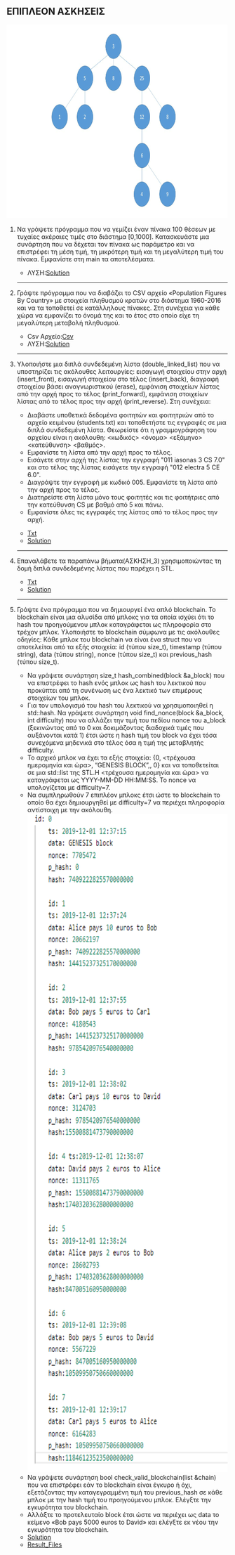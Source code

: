 <html>
<body>
<h2>ΕΠΙΠΛΕΟΝ ΑΣΚΗΣΕΙΣ</h2>
<img src="https://github.com/vasnastos/Page_Images/blob/master/dsa.gif" width="1024" height="440"></img>
  <ol>
    <li>Να γράψετε πρόγραμμα που να γεμίζει έναν πίνακα 100 θέσεων με τυχαίες ακέραιες τιμές στο διάστημα [0,1000].
 Κατασκευάστε μια συνάρτηση που να δέχεται 
τον πίνακα ως παράμετρο και να επιστρέφει τη μέση τιμή, τη μικρότερη τιμή και τη μεγαλύτερη τιμή του πίνακα.
Εμφανίστε στη main τα αποτελέσματα.</li>
    <ul>
      <li>ΛΥΣΗ:<a href="https://github.com/vasnastos/Data-Stracture-and-Algorithms/blob/master/EXERCISES/extraex1.cpp">Solution</a></li>
      </ul>
    <hr>
    <li>Γράψτε πρόγραμμα που να διαβάζει το CSV αρχείο «Population Figures By Country» 
με στοιχεία πληθυσμού κρατών στο διάστημα 1960-2016 και να τα τοποθετεί σε κατάλληλους πίνακες.
Στη συνέχεια για κάθε χώρα να εμφανίζει το όνομά της και το έτος στο οποίο είχε 
τη μεγαλύτερη μεταβολή πληθυσμού.</li>
    <ul>
      <li>Csv Αρχείο:<a href="https://github.com/vasnastos/Page_Images/raw/master/population_by_figures.zip">Csv</a></li>
      <li>ΛΥΣΗ:<a href="https://github.com/vasnastos/Data-Stracture-and-Algorithms/blob/master/EXERCISES/extraex2.cpp">Solution</a></li>
      </ul>
    <hr>
    <li>Υλοποιήστε μια διπλά συνδεδεμένη λίστα (double_linked_list) που να υποστηρίζει τις ακόλουθες λειτουργίες:
 εισαγωγή στοιχείου στην αρχή (insert_front), εισαγωγή στοιχείου στο τέλος (insert_back), διαγραφή στοιχείου 
 βάσει αναγνωριστικού (erase), εμφάνιση στοιχείων λίστας από την αρχή προς το τέλος (print_forward), εμφάνιση 
 στοιχείων λίστας από το τέλος προς την αρχή (print_reverse). 
Στη συνέχεια:</li>
      <ul>
<li>Διαβάστε υποθετικά δεδομένα φοιτητών και φοιτητριών από το αρχείο κειμένου (students.txt) και τοποθετήστε τις 
εγγραφές σε μια διπλά συνδεδεμένη λίστα. Θεωρείστε ότι η γραμμογράφηση του αρχείου είναι η ακόλουθη: <κωδικός> 
<όνομα> <εξάμηνο> <κατεύθυνση> <βαθμός>.</li> 
<li>Εμφανίστε τη λίστα από την αρχή προς το τέλος.</li>
<li>Εισάγετε στην αρχή της λίστας την εγγραφή "011 iasonas 3 CS 7.0" και στο τέλος της λίστας εισάγετε την εγγραφή 
"012 electra 5 CE 6.0".</li>
<li>Διαγράψτε την εγγραφή με κωδικό 005. Εμφανίστε τη λίστα από την αρχή προς το τέλος.</li>
<li>Διατηρείστε στη λίστα μόνο τους φοιτητές και τις φοιτήτριες από την κατεύθυνση CS με βαθμό από 5 και πάνω.</li> 
<li>Εμφανίστε όλες τις εγγραφές της λίστας από το τέλος προς την αρχή.</li>
  </ul>
        <ul>
          <li><a href="https://github.com/vasnastos/Page_Images/raw/master/students.zip">Txt</a></li>
          <li><a href="https://github.com/vasnastos/Data-Stracture-and-Algorithms/blob/master/EXERCISES/extraex3.cpp">Solution</a></li>
          </ul>
  <hr>
  <li>Επαναλάβετε τα παραπάνω βήματα(ΑΣΚΗΣΗ_3) χρησιμοποιώντας τη δομή διπλά συνδεδεμένης λίστας που παρέχει η STL.</li>
  <ul>
    <li><a href="https://github.com/vasnastos/Page_Images/raw/master/students.zip">Txt</a></li>
    <li><a href="https://github.com/vasnastos/Data-Stracture-and-Algorithms/blob/master/EXERCISES/extraex4.cpp">Solution</a></li>
    </ul>
  <hr>
     <li>Γράψτε ένα πρόγραμμα που να δημιουργεί ένα απλό blockchain. 
Το blockchain είναι μια αλυσίδα από μπλοκς για τα οποία ισχύει ότι το hash του προηγούμενου 
μπλοκ καταγράφεται ως πληροφορία στο τρέχον μπλοκ. Υλοποιήστε το blockchain σύμφωνα με τις ακόλουθες οδηγίες:
Κάθε μπλοκ του blockchain να είναι ένα struct που να αποτελείται από 
τα εξής στοιχεία: id (τύπου size_t), timestamp (τύπου string), data (τύπου string), nonce (τύπου size_t) και previous_hash (τύπου size_t).</li>
  <ul>
    <li>Να γράψετε συνάρτηση size_t hash_combined(block &a_block) που να επιστρέφει το hash 
ενός μπλοκ ως hash του λεκτικού που προκύπτει από τη συνένωση ως ένα λεκτικό των επιμέρους στοιχείων του μπλοκ.</li>
    <li>Για τον υπολογισμό του hash του λεκτικού να χρησιμοποιηθεί η std::hash.
Να γράψετε συνάρτηση void find_nonce(block &a_block, int difficulty) που να αλλάζει την τιμή του πεδίου nonce του a_block 
(ξεκινώντας από το 0 και δοκιμάζοντας διαδοχικά τιμές που αυξάνονται κατά 1) έτσι ώστε η hash τιμή του block να έχει 
τόσα συνεχόμενα μηδενικά στο τέλος όσα η τιμή της μεταβλητής difficulty.</li>
    <li>Το αρχικό μπλοκ να έχει τα εξής στοιχεία: {0, <τρέχουσα ημερομηνία και ώρα>, “GENESIS BLOCK”,, 0} 
και να τοποθετείται σε μια std::list της STL.Η <τρέχουσα ημερομηνία και ώρα> να καταγράφεται ως YYYY-MM-DD HH:MM:SS. 
Το nonce να υπολογίζεται με difficulty=7.</li>
      <li>Να συμπληρωθούν 7 επιπλέον μπλοκς έτσι ώστε το blockchain το οποίο θα έχει δημιουργηθεί με difficulty=7 να 
περιέχει πληροφορία αντίστοιχη με την ακόλουθη.
        <img src="https://github.com/vasnastos/Page_Images/blob/master/src/blockchain.png" width="1024" height="1500"><img>
        </li>
      <li>Να γράψετε συνάρτηση bool check_valid_blockchain(list &chain) που 
να επιστρέφει εάν το blockchain είναι έγκυρο ή όχι, εξετάζοντας την καταγεγραμμένη τιμή του previous_hash σε κάθε 
μπλοκ με την hash τιμή του προηγούμενου μπλοκ. Ελέγξτε την εγκυρότητα του blockchain.</li>
      <li>Αλλάξτε το προτελευταίο block έτσι ώστε να περιέχει ως data το κείμενο «Bob pays 5000 euros to David» και 
ελέγξτε εκ νέου την εγκυρότητα του blockchain.</li>
      <li><a href="https://github.com/vasnastos/Data-Stracture-and-Algorithms/blob/master/EXERCISES/extraex5.cpp">Solution</a></li>
      <li><a href="https://github.com/vasnastos/Page_Images/raw/master/blockchain.zip">Result_Files</a></li>
    </ul>
    </ol>
</body>
</html>
